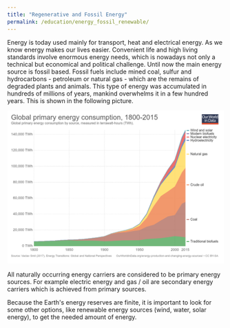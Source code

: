 ```yaml
---
title: "Regenerative and Fossil Energy"
permalink: /education/energy_fossil_renewable/
---
```


Energy is today used mainly for transport, heat and electrical energy. As we know energy makes our lives easier. Convenient life and high living standards involve enormous energy needs, which is nowadays not only a technical but economical and political challenge. Until now the main energy source is fossil based. Fossil fuels include mined coal, sulfur and hydrocarbons - petroleum or natural gas - which are the remains of degraded plants and animals. This type of energy was accumulated in hundreds of millions of years, mankind overwhelms it in a few hundred years. This is shown in the following picture.

![World primary energy Consumption](/media_files/global-primary-energy-consumption.png?style=centerme)

All naturally occurring energy carriers are considered to be primary energy sources. For example electric energy and gas / oil are secondary energy carriers which is achieved from primary sources.

Because the Earth's energy reserves are finite, it is important to look for some other options, like renewable energy sources (wind, water, solar energy), to get the needed amount of energy.
